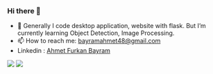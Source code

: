 ### Hi there 👋

<!--
**ahmetfurkaann/ahmetfurkaann** is a ✨ _special_ ✨ repository because its `README.md` (this file) appears on your GitHub profile.

Here are some ideas to get you started:

- 🔭 I’m currently working on ...
- 🌱 I’m currently learning ...
- 👯 I’m looking to collaborate on ...
- 🤔 I’m looking for help with ...
- 💬 Ask me about ...
- 📫 How to reach me: ...
- 😄 Pronouns: ...
- ⚡ Fun fact: ...
-->

- 🌱 Generally I code desktop application, website with flask. But I’m currently learning Object Detection, Image Processing. 
- 📫 How to reach me: bayramahmet48@gmail.com
- Linkedin : <a href="https://www.linkedin.com/in/ahmet-furkan-bayram/">Ahmet Furkan Bayram</a>

<img src="https://github-readme-stats.vercel.app/api?username=ahmetfurkaann&&show_icons=true&title_color=ffffff&icon_color=bb2acf&text_color=daf7dc&bg_color=151515">
 <img src= "https://github-readme-stats.vercel.app/api/top-langs/?username=ahmetfurkaann&theme=tokyonight ">
